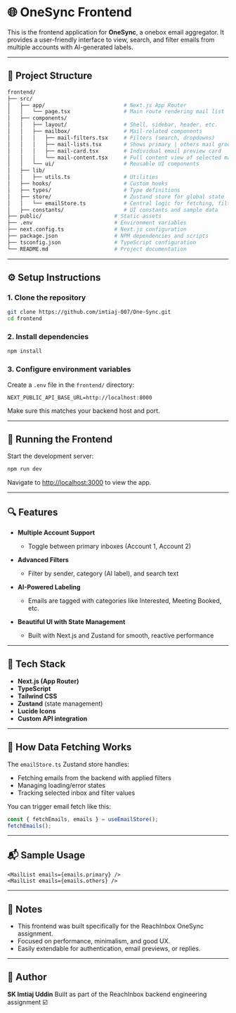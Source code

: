 # 🌐 OneSync Frontend

This is the frontend application for **OneSync**, a onebox email aggregator. It provides a user-friendly interface to view, search, and filter emails from multiple accounts with AI-generated labels.

---

## 📁 Project Structure

```bash
frontend/
├── src/
│   ├── app/                         # Next.js App Router
│   │   └── page.tsx                 # Main route rendering mail list
│   ├── components/
│   │   ├── layout/                  # Shell, sidebar, header, etc.
│   │   ├── mailbox/                 # Mail-related components
│   │   │   ├── mail-filters.tsx     # Filters (search, dropdowns)
│   │   │   ├── mail-lists.tsx       # Shows primary | others mail groups
│   │   │   ├── mail-card.tsx        # Individual email preview card
│   │   │   └── mail-content.tsx     # Full content view of selected mail
│   │   └── ui/                      # Reusable UI components
│   ├── lib/                         
│   │   ├── utils.ts                 # Utilities
│   ├── hooks/                       # Custom hooks
│   ├── types/                       # Type definitions
│   ├── store/                       # Zustand store for global state
│   │   └── emailStore.ts            # Central logic for fetching, filtering, state
│   ├── constants/                   # UI constants and sample data
├── public/                       # Static assets
├── .env                          # Environment variables
├── next.config.ts                # Next.js configuration
├── package.json                  # NPM dependencies and scripts
├── tsconfig.json                 # TypeScript configuration
└── README.md                     # Project documentation
```

---

## ⚙️ Setup Instructions

### 1. Clone the repository

```bash
git clone https://github.com/imtiaj-007/One-Sync.git
cd frontend
```

### 2. Install dependencies

```bash
npm install
```

### 3. Configure environment variables

Create a `.env` file in the `frontend/` directory:

```env
NEXT_PUBLIC_API_BASE_URL=http://localhost:8000
```

Make sure this matches your backend host and port.

---

## 🚀 Running the Frontend

Start the development server:

```bash
npm run dev
```

Navigate to [http://localhost:3000](http://localhost:3000) to view the app.

---

## 🔍 Features

* **Multiple Account Support**

  * Toggle between primary inboxes (Account 1, Account 2)

* **Advanced Filters**

  * Filter by sender, category (AI label), and search text

* **AI-Powered Labeling**

  * Emails are tagged with categories like Interested, Meeting Booked, etc.

* **Beautiful UI with State Management**

  * Built with Next.js and Zustand for smooth, reactive performance

---

## 🔧 Tech Stack

* **Next.js (App Router)**
* **TypeScript**
* **Tailwind CSS**
* **Zustand** (state management)
* **Lucide Icons**
* **Custom API integration**

---

## 🔄 How Data Fetching Works

The `emailStore.ts` Zustand store handles:

* Fetching emails from the backend with applied filters
* Managing loading/error states
* Tracking selected inbox and filter values

You can trigger email fetch like this:

```ts
const { fetchEmails, emails } = useEmailStore();
fetchEmails();
```

---

## 📬 Sample Usage

```tsx
<MailList emails={emails.primary} />
<MailList emails={emails.others} />
```

---

## 📌 Notes

* This frontend was built specifically for the ReachInbox OneSync assignment.
* Focused on performance, minimalism, and good UX.
* Easily extendable for authentication, email previews, or replies.

---

## 🧠 Author

**SK Imtiaj Uddin**
Built as part of the ReachInbox backend engineering assignment ☑️
